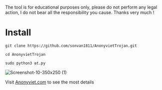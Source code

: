 
The tool is for educational purposes only, please do not perform any legal action, I do not bear all the responsibility you cause. Thanks very much !
# Install
`git clone https://github.com/sonvan1811/AnonyvietTrojan.git`

`cd AnonyvietTrojan`

`sudo python3 at.py`


![Screenshot-10-350x250 (1)](https://user-images.githubusercontent.com/93322212/206894731-96b154b7-8507-4bea-8215-a453d5c41cad.png)

Visit [Anonyviet.com](https://anonyviet.com/anonyviettrojan-v1-2-update-cho-linux-os-va-chuc-nang-dinh-kem-virus/) to see the most details
